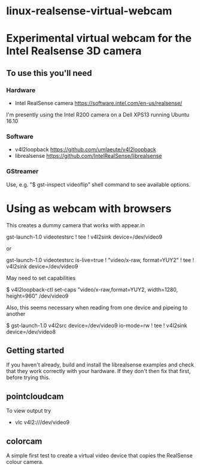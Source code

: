 # linux-realsense-virtual-webcam
# Experimental virtual webcam for the Intel Realsense 3D camera

## To use this you'll need

### Hardware

 * Intel RealSense camera https://software.intel.com/en-us/realsense/

I'm presently using the Intel R200 camera on a Dell XPS13 running Ubuntu 16.10

### Software

 * v4l2loopback https://github.com/umlaeute/v4l2loopback
 * librealsense https://github.com/IntelRealSense/librealsense

### GStreamer

Use, e.g. "$ gst-inspect videoflip" shell command to see available options.


# Using as webcam with browsers

This creates a dummy camera that works with appear.in

gst-launch-1.0 videotestsrc ! tee ! v4l2sink device=/dev/video9

or

gst-launch-1.0 videotestsrc is-live=true ! "video/x-raw, format=YUY2" ! tee ! v4l2sink device=/dev/video9

May need to set capabilities

$ v4l2loopback-ctl set-caps "video/x-raw,format=YUY2, width=1280, height=960" /dev/video9

Also, this seems necessary when reading from one device and pipeing to another

$ gst-launch-1.0 v4l2src device=/dev/video9 io-mode=rw ! tee ! v4l2sink device=/dev/video8

## Getting started

If you haven't already, build and install the librealsense examples and check
that they work correctly with your hardware.   If they don't then fix that
first, before trying this.


## pointcloudcam

To view output try
 * vlc v4l2:///dev/video9

## colorcam

A simple first test to create a virtual video device that copies the
RealSense colour camera.
